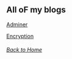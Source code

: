 ## All oF my blogs

[Adminer][hackthebox writeup]

[hackthebox writeup]: http://4xrhd.rf.gd/?page_id=111

[Encryption](10-25-22.md)

###### [Back to Home](../index.md)
